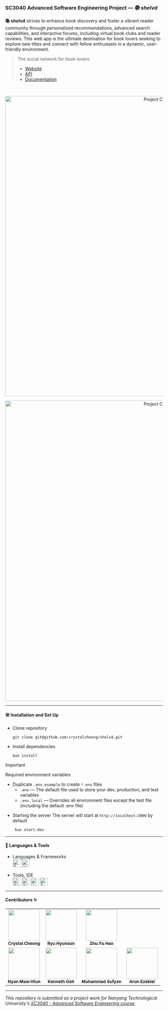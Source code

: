 ### SC3040 Advanced Software Engineering Project — _📚 shelvd_

**📚 shelvd** strives to enhance book discovery and foster a vibrant reader community through personalized recommendations, advanced search capabilities, and interactive forums, including virtual book clubs and reader reviews. This web app is the ultimate destination for book lovers seeking to explore new titles and connect with fellow enthusiasts in a dynamic, user-friendly environment.

> The social network for book lovers.<br/>
>
> - [Website](https://shelvd.vercel.app)
> - [API](https://shelvd-api.onrender.com/api)
> - [Documentation](https://github.com/mawsters/docs)

<br/>

<p align="center">
  <img src="https://github.com/crystalcheong/shelvd/assets/65748007/fb390f98-4a13-49cc-8aff-d8db83cd7480" alt="Project Cover"
    width="960px"
  />
</p>
<p align="center">
  <img src="https://github.com/crystalcheong/shelvd/assets/65748007/9337855c-e8c5-4c73-b9f7-c24a018b2fb3" alt="Project Cover"
    width="960px"
  />
</p>


---

#### 🛠️ Installation and Set Up

- Clone repository

  ```
  git clone git@github.com:crystalcheong/shelvd.git
  ```

- Install dependencies
  ```
  bun install
  ```

> [!IMPORTANT]
> Required environment variables 
> - Duplicate `.env.example` to create `*.env` files
>    - `.env` — The default file used to store your dev, production, and test variables
>    - `.env.local` — Overrides all environment files except the test file (including the default .env file)

- Starting the server
  The server will start at `http://localhost:3000` by default
  ```
   bun start:dev
  ```

---

#### 🧰 Languages & Tools

- Languages & Frameworks<br/>
  <img alt="Typescript" src="https://img.shields.io/badge/TypeScript-007ACC?style=for-the-badge&logo=typescript&logoColor=white" height="25"/>
  <img alt="Vite" src="https://img.shields.io/badge/Vite-B73BFE?style=for-the-badge&logo=vite&logoColor=FFD62E" height="25"/>

- Tools, IDE <br/>
  <img alt="Github" src="https://img.shields.io/badge/GitHub-100000?style=for-the-badge&logo=github&logoColor=white" height="25"/>
  <img alt="Github Actions" src="https://img.shields.io/badge/GitHub_Actions-2088FF?style=for-the-badge&logo=github-actions&logoColor=white" height="25"/>
  <img alt="Vercel" src="https://img.shields.io/badge/Vercel-000000?style=for-the-badge&logo=vercel&logoColor=white" height="25"/>
  <img alt="Supbase" src="https://img.shields.io/badge/Supabase-181818?style=for-the-badge&logo=supabase&logoColor=white" height="25"/>


---

#### Contributors ✨

<table>
  <tr>
    <td align="center"><a href="https://github.com/crystalcheong"  target="_blank"><img src="https://avatars.githubusercontent.com/u/65748007?v=4?s=100" width="100px;" alt=""/><br /><sub><b>Crystal Cheong</b></sub></a><br /></td>
    <td align="center"><a href="https://github.com/hyunsunryu2020" target="_blank"><img src="https://avatars.githubusercontent.com/u/101242965?v=4?s=100" width="100px;" alt=""/><br /><sub><b>Ryu Hyunsun</b></sub></a><br /></td>
    <td align="center"><a href="https://github.com/yuhaopro" target="_blank"><img src="https://avatars.githubusercontent.com/u/64051449?v=4?s=100" width="100px;" alt=""/><br /><sub><b>Zhu Yu Hao</b></sub></a><br /></td>
  </tr>
  <tr>
    <td align="center"><a href="https://github.com/NyanMaw" target="_blank"><img src="https://avatars.githubusercontent.com/u/85445638?v=4?s=100" width="100px;" alt=""/><br /><sub><b>Nyan Maw Htun</b></sub></a><br /></td>
    <td align="center"><a href="https://github.com/Kennethgjw" target="_blank"><img src="https://avatars.githubusercontent.com/u/102150867?v=4?s=100" width="100px;" alt=""/><br /><sub><b>Kenneth Goh</b></sub></a><br /></td>
    <td align="center"><a href="https://github.com/sufyanjais" target="_blank"><img src="https://avatars.githubusercontent.com/u/37979114?v=4?s=100" width="100px;" alt=""/><br /><sub><b>Muhammad Sufyan</b></sub></a><br /></td>
  <td align="center"><a href="https://github.com/arunezekiel98" target="_blank"><img src="https://avatars.githubusercontent.com/u/124077159?v=4?s=100" width="100px;" alt=""/><br /><sub><b>Arun Ezekiel</b></sub></a><br /></td>
  </tr>
</table>

---

_This repository is submitted as a project work for Nanyang Technological University's [SC3040 - Advanced Software Engineering course](https://www.nanyangmods.com/modules/cz3002-advanced-software-engineering-3-0-au/)._
